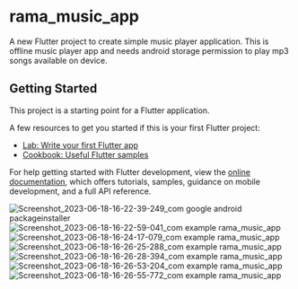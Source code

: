 # rama_music_app

A new Flutter project to create simple music player application.
This is offline music player app and needs android storage permission to play mp3 songs available on device. 

## Getting Started

This project is a starting point for a Flutter application.

A few resources to get you started if this is your first Flutter project:

- [Lab: Write your first Flutter app](https://docs.flutter.dev/get-started/codelab)
- [Cookbook: Useful Flutter samples](https://docs.flutter.dev/cookbook)

For help getting started with Flutter development, view the
[online documentation](https://docs.flutter.dev/), which offers tutorials,
samples, guidance on mobile development, and a full API reference.

![Screenshot_2023-06-18-16-22-39-249_com google android packageinstaller](https://github.com/iramap/MusicApp/assets/122166121/bcdbe160-4a7f-4f32-9ce8-08b246f6fc85)
![Screenshot_2023-06-18-16-22-59-041_com example rama_music_app](https://github.com/iramap/MusicApp/assets/122166121/66c801e4-0cbd-4e1f-8cff-8aaccc5ce3d9)
![Screenshot_2023-06-18-16-24-17-079_com example rama_music_app](https://github.com/iramap/MusicApp/assets/122166121/037fd3c7-ed0d-426b-ac9f-ec1e61a16d0c)
![Screenshot_2023-06-18-16-26-25-288_com example rama_music_app](https://github.com/iramap/MusicApp/assets/122166121/3f5146f7-eddd-4543-a3a6-9a6a68f70383)
![Screenshot_2023-06-18-16-26-28-394_com example rama_music_app](https://github.com/iramap/MusicApp/assets/122166121/c9240782-05a5-4ee5-b53d-d70451574356)
![Screenshot_2023-06-18-16-26-53-204_com example rama_music_app](https://github.com/iramap/MusicApp/assets/122166121/4a8a87a9-e229-4e28-83b7-2a283ff6eba1)
![Screenshot_2023-06-18-16-26-55-772_com example rama_music_app](https://github.com/iramap/MusicApp/assets/122166121/f477710b-6f81-4f3d-b1c7-3bd7a77217e1)

